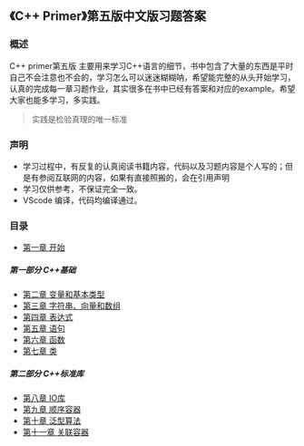 ## 《C++ Primer》第五版中文版习题答案

### 概述
C++ primer第五版 主要用来学习C++语言的细节，书中包含了大量的东西是平时自己不会注意也不会的，学习怎么可以迷迷糊糊呐，希望能完整的从头开始学习，认真的完成每一章习题作业，其实很多在书中已经有答案和对应的example。希望大家也能多学习，多实践。
> 实践是检验真理的唯一标准

### 声明
* 学习过程中，有反复的认真阅读书籍内容，代码以及习题内容是个人写的；但是有参阅互联网的内容，如果有直接照搬的，会在引用声明
* 学习仅供参考，不保证完全一致。
* VScode 编译，代码均编译通过。

### 目录
* [第一章 开始](https://github.com/Roc-J/Cpp_Primer_Learning/tree/master/Ch01)

##### 第一部分 C++基础
* [第二章 变量和基本类型](https://github.com/Roc-J/Cpp_Primer_Learning/tree/master/Ch02)
* [第三章 字符串、向量和数组](https://github.com/Roc-J/Cpp_Primer_Learning/tree/master/Ch03)
* [第四章 表达式](https://github.com/Roc-J/Cpp_Primer_Learning/tree/master/Ch04)
* [第五章 语句](https://github.com/Roc-J/Cpp_Primer_Learning/tree/master/Ch05)
* [第六章 函数](https://github.com/Roc-J/Cpp_Primer_Learning/tree/master/Ch06)
* [第七章 类](https://github.com/Roc-J/Cpp_Primer_Learning/tree/master/Ch07)

##### 第二部分 C++标准库  
* [第八章 IO库](https://github.com/Roc-J/Cpp_Primer_Learning/tree/master/Ch08)
* [第九章 顺序容器](https://github.com/Roc-J/Cpp_Primer_Learning/tree/master/Ch09)
* [第十章 泛型算法](https://github.com/Roc-J/Cpp_Primer_Learning/tree/master/Ch10)
* [第十一章 关联容器](https://github.com/Roc-J/Cpp_Primer_Learning/tree/master/Ch11)
